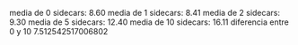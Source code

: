 media de 0 sidecars:  8.60
media de 1 sidecars:  8.41
media de 2 sidecars:  9.30
media de 5 sidecars:  12.40
media de 10 sidecars:  16.11
diferencia entre 0 y 10 7.512542517006802